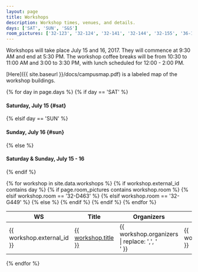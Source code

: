 ```yaml
---
layout: page
title: Workshops
description: Workshop times, venues, and details.
days: ['SAT', 'SUN', 'S&S']
room_pictures: ['32-123', '32-124', '32-141', '32-144', '32-155', '36-112', '36-144', '36-153', '36-155', '36-156', '34-101', '34-301', '34-302']
---
```


Workshops will take place July 15 and 16, 2017.
They will commence at 9:30 AM and end at 5:30 PM.
The workshop coffee breaks will be from 10:30 to 11:00 AM and 3:00 to 3:30 PM, with lunch scheduled for 12:00 - 2:00 PM.

[Here]({{ site.baseurl }}/docs/campusmap.pdf) is a labeled map of the workshop buildings.

{% for day in page.days %}
{% if day == 'SAT' %}
#### Saturday, July 15  {#sat}
{% elsif day == 'SUN' %}
#### Sunday, July 16    {#sun}
{% else %}
#### Saturday & Sunday, July 15 - 16
{% endif %}

<table class="table table-striped table-workshop">
  <thead>
    <tr>
      <th width="15%" align="center">WS</th>
      <th width="36%">Title</th>
      <th width="30%">Organizers</th>
      <th width="5%">Date</th>
      <th width="14%">Room</th>
    </tr>
  </thead>
  <tbody>
    {% for workshop in site.data.workshops %}
    {% if workshop.external_id contains day %}
    <tr>
      <td>{{ workshop.external_id }}</td>
      <td>
        <a href="{{ site.baseurl }}/program/workshops/{{ workshop.external_id | replace: '-', '' | downcase }}/">
          {{ workshop.title }}
        </a>
      </td>
      <td>
        {{ workshop.organizers | replace: ',', '<br/>' }}
      </td>
      <td>{{ workshop.date }}</td>
      {% if page.room_pictures contains workshop.room %}
      <td><a href="http://student.mit.edu/cgi-bin/display_pictures.sh?{{ workshop.room }}">{{ workshop.room }}</a></td>
      {% elsif workshop.room == '32-D463' %}
      <td><a href="http://imgur.com/a/BQv9Y">{{ workshop.room }}</a></td>
      {% elsif workshop.room == '32-G449' %}
      <td><a href="http://imgur.com/a/LC2oA">{{ workshop.room }}</a></td>
      {% else %}
      <td>{{ workshop.room }}</td>
      {% endif %}
    </tr>
    {% endif %}
    {% endfor %}
  </tbody>
</table>
{% endfor %}
